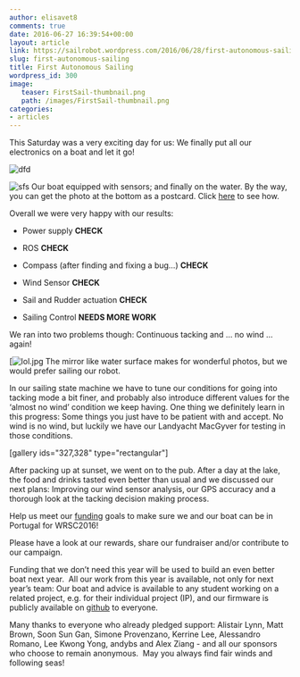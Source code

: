 ```yaml
---
author: elisavet8
comments: true
date: 2016-06-27 16:39:54+00:00
layout: article
link: https://sailrobot.wordpress.com/2016/06/28/first-autonomous-sailing/
slug: first-autonomous-sailing
title: First Autonomous Sailing
wordpress_id: 300
image:
   teaser: FirstSail-thumbnail.png
   path: /images/FirstSail-thumbnail.png
categories:
- articles
---
```


This Saturday was a very exciting day for us: We finally put all our electronics on a boat and let it go!

![dfd](https://sailrobot.files.wordpress.com/2016/06/dfd.jpg?w=680)

![sfs](https://sailrobot.files.wordpress.com/2016/06/sfs.jpg) Our boat equipped with sensors; and finally on the water. By the way, you can get the photo at the bottom as a postcard. Click [here](https://southampton.hubbub.net/p/sailrobot) to see how.

Overall we were very happy with our results:




  * Power supply **CHECK**


  * ROS **CHECK**


  * Compass (after finding and fixing a bug…) **CHECK**


  * Wind Sensor **CHECK**


  * Sail and Rudder actuation **CHECK**


  * Sailing Control **NEEDS MORE WORK**


We ran into two problems though: Continuous tacking and … no wind … again!

[![lol.jpg](https://sailrobot.files.wordpress.com/2016/06/lol.jpg) The mirror like water surface makes for wonderful photos, but we would prefer sailing our robot.

In our sailing state machine we have to tune our conditions for going into tacking mode a bit finer, and probably also introduce different values for the ‘almost no wind’ condition we keep having. One thing we definitely learn in this progress: Some things you just have to be patient with and accept. No wind is no wind, but luckily we have our Landyacht MacGyver for testing in those conditions.

[gallery ids="327,328" type="rectangular"]

After packing up at sunset, we went on to the pub. After a day at the lake, the food and drinks tasted even better than usual and we discussed our next plans: Improving our wind sensor analysis, our GPS accuracy and a thorough look at the tacking decision making process.

Help us meet our [funding](https://southampton.hubbub.net/p/sailrobot/) goals to make sure we and our boat can be in Portugal for WRSC2016!

Please have a look at our rewards, share our fundraiser and/or contribute to our campaign.

Funding that we don’t need this year will be used to build an even better boat next year.  All our work from this year is available, not only for next year’s team: Our boat and advice is available to any student working on a related project, e.g. for their individual project (IP), and our firmware is publicly available on [github](https://github.com/Maritime-Robotics-Student-Society/sailing-robot) to everyone.

Many thanks to everyone who already pledged support: Alistair Lynn, Matt Brown, Soon Sun Gan, Simone Provenzano, Kerrine Lee, Alessandro Romano, Lee Kwong Yong, andybs and Alex Ziang - and all our sponsors who choose to remain anonymous. 
May you always find fair winds and following seas!
